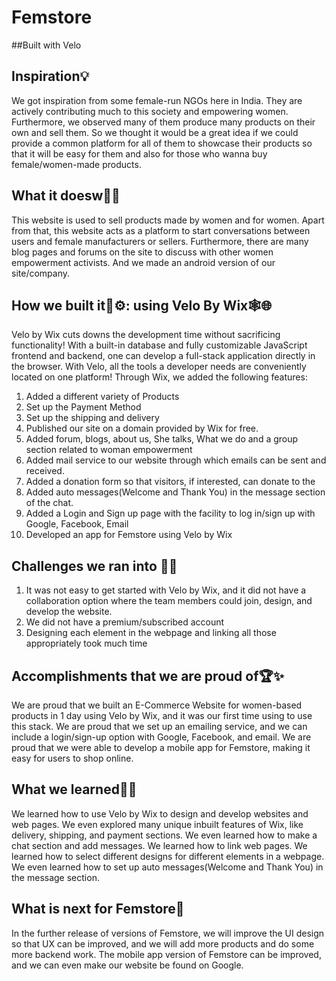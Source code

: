 # Femstore
##Built with Velo
## Inspiration💡
We got inspiration from some female-run NGOs here in India. They are actively contributing much to this society and empowering women. Furthermore, we observed many of them produce many products on their own and sell them. So we thought it would be a great idea if we could provide a common platform for all of them to showcase their products so that it will be easy for them and also for those who wanna buy female/women-made products.

## What it doesw👯‍♀️
This website is used to sell products made by women and for women. Apart from that, this website acts as a platform to start conversations between users and female manufacturers or sellers. Furthermore, there are many blog pages and forums on the site to discuss with other women empowerment activists. And we made an android version of our site/company.

## How we built it🧱⚙️: using Velo By Wix🕸️🌐
Velo by Wix cuts downs the development time without sacrificing functionality! With a built-in database and fully customizable JavaScript frontend and backend, one can develop a full-stack application directly in the browser. With Velo, all the tools a developer needs are conveniently located on one platform! Through Wix, we added the following features:
1. Added a different variety of Products
2. Set up the Payment Method
3. Set up the shipping and delivery
4. Published our site on a domain provided by Wix for free.
5. Added forum, blogs, about us, She talks, What we do and a group section related to woman empowerment
6. Added mail service to our website through which emails can be sent and received.
7. Added a donation form so that visitors, if interested, can donate to the 
8. Added auto messages(Welcome and Thank You) in the message section of the chat. 
9. Added a Login and Sign up page with the facility to log in/sign up with Google, Facebook, Email
10. Developed an app for Femstore using Velo by Wix

## Challenges we ran into 🧗✨
 1. It was not easy to get started with Velo by Wix, and it did not have a collaboration option where the team members could join, design, and develop the website.
 2. We did not have a premium/subscribed account
 3. Designing each element in the webpage and linking all those appropriately took much time


## Accomplishments that we are proud of🏆✨
We are proud that we built an E-Commerce Website for women-based products in 1 day using Velo by Wix, and it was our first time using to use this stack. We are proud that we set up an emailing service, and we can include a login/sign-up option with Google, Facebook, and email. We are proud that we were able to develop a mobile app for Femstore, making it easy for users to shop online.

## What we learned🏫✨
We learned how to use Velo by Wix to design and develop websites and web pages. We even explored many unique inbuilt features of Wix, like delivery, shipping, and payment sections. We even learned how to make a chat section and add messages. We learned how to link web pages. We learned how to select different designs for different elements in a webpage. We even learned how to set up auto messages(Welcome and Thank You) in the message section.

## What is next for Femstore🔮
In the further release of versions of Femstore, we will improve the UI design so that UX can be improved, and we will add more products and do some more backend work. The mobile app version of Femstore can be improved, and we can even make our website be found on Google. 
